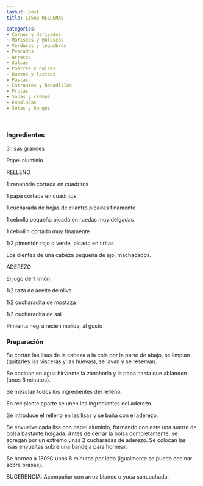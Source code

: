 ```yaml
---
layout: post
title: LISAS RELLENAS

categories:
- Carnes y derivados
- Mariscos y moluscos
- Verduras y legumbres
- Pescados
- Arroces
- Salsas
- Postres y dulces
- Huevos y lacteos
- Pastas
- Entrantes y bocadillos
- Frutas
- Sopas y cremas
- Ensaladas
- Setas y hongos
 
---
```

<h3>Ingredientes</h3>

3 lisas grandes

Papel aluminio

RELLENO

1 zanahoria cortada en cuadritos

1 papa cortada en cuadritos

1 cucharada de hojas de cilantro picadas finamente

1 cebolla pequeña picada en ruedas muy delgadas

1 ceboll&igrave;n cortado muy finamente

1/2 pimentón rojo o verde, picado en tiritas

Los dientes de una cabeza pequeña de ajo, machacados.

ADEREZO

El jugo de 1 limón

1/2 taza de aceite de oliva

1/2 cucharadita de mostaza

1/2 cucharadita de sal

Pimienta negra recién molida, al gusto

<h3>Preparación</h3>

Se cortan las lisas de la cabeza a la cola por la parte de abajo, se limpian (quitarles las v&igrave;sceras y las huevas), se lavan y se reservan.

Se cocinan en agua hirviente la zanahoria y la papa hasta que ablanden (unos 8 minutos).

Se mezclan todos los ingredientes del relleno.

En recipiente aparte se unen los ingredientes del aderezo.

Se introduce el relleno en las lisas y se baña con el aderezo.

Se envuelve cada lisa con papel aluminio, formando con &egrave;ste una suerte de bolsa bastante holgada. Antes de cerrar la bolsa completamente, se agregan por un extremo unas 2 cucharadas de aderezo. Se colocan las lisas envueltas sobre una bandeja para hornear.

Se hornea a 180&ordm;C unos 8 minutos por lado (igualmente se puede cocinar sobre brasas).

SUGERENCIA: Acompañar con arroz blanco o yuca sancochada.

